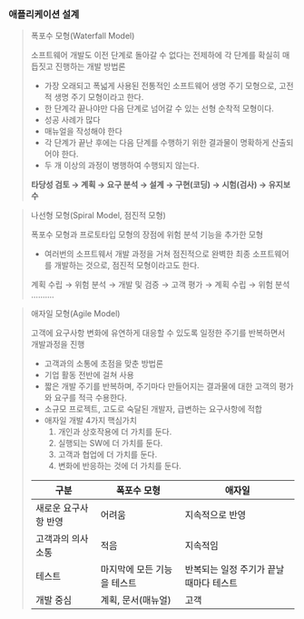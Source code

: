 ### 애플리케이션 설계

> 폭포수 모형(Waterfall Model)
> 
> 
> 소프트웨어 개발도 이전 단계로 돌아갈 수 없다는 전제하에 각 단계를 확실히 매듭짓고 진행하는 개발 방법론
> 
> - 가장 오래되고 폭넓게 사용된 전통적인 소프트웨어 생명 주기 모형으로, 고전적 생명 주기 모형이라고 한다.
> - 한 단계각 끝나야만 다음 단계로 넘어갈 수 있는 선형 순착적 모형이다.
> - 성공 사례가 많다
> - 매뉴얼을 작성해야 한다
> - 각 단계가 끝난 후에는 다음 단계를 수행하기 위한 결과물이 명확하게 산출되어야 한다.
> - 두 개 이상의 과정이 병행하여 수행되지 않는다.
> 
> **타당성 검토 → 계획 → 요구 분석 → 설계 → 구현(코딩) → 시험(검사) → 유지보수**
> 

> 나선형 모형(Spiral Model, 점진적 모형)
> 
> 
> 폭포수 모형과 프로토타입 모형의 장점에 위험 분석 기능을 추가한 모형
> 
> - 여러번의 소프트웨서 개발 과정을 거쳐 점진적으로 완벽한 최종 소프트웨어를 개발하는 것으로, 점진적 모형이라고도 한다.
> 
> 계획 수립 → 위험 분석 → 개발 및 검증 → 고객 평가 → 계획 수립 → 위험 분석 ..........
> 

> 애자일 모형(Agile Model)
> 
> 
> 고객에 요구사항 변화에 유연하게 대응할 수 있도록 일정한 주기를 반복하면서 개발과정을 진행
> 
> - 고객과의 소통에 초점을 맞춘 방법론
> - 기업 활동 전반에 걸쳐 사용
> - 짧은 개발 주기를 반복하며, 주기마다 만들어지는 결과물에 대한 고객의 평가와 요구를 적극 수용한다.
> - 소규모 프로젝트, 고도로 숙달된 개발자, 급변하는 요구사항에 적합
> - 애자일 개발 4가지 핵심가치
>     1. 개인과 상호작용에 더 가치를 둔다.
>     2. 실행되는 SW에 더 가치를 둔다.
>     3. 고객과 협업에 더 가치를 둔다.
>     4. 변화에 반응하는 것에 더 가치를 둔다.
> 
> | 구분 | 폭포수 모형 | 애자일 |
> | --- | --- | --- |
> | 새로운 요구사항 반영 | 어려움 | 지속적으로 반영 |
> | 고객과의 의사소통 | 적음 | 지속적임 |
> | 테스트 | 마지막에 모든 기능을 테스트 | 반복되는 일정 주기가 끝날 때마다 테스트 |
> | 개발 중심 | 계획, 문서(매뉴얼) | 고객 |
